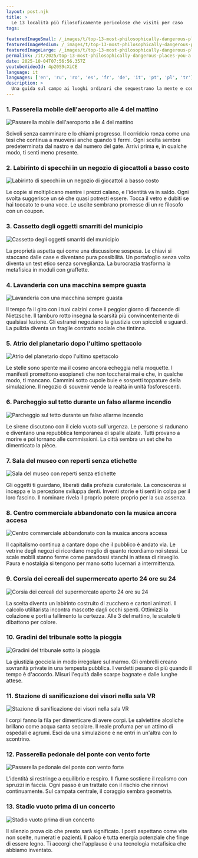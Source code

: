 ```yaml
---
layout: post.njk
title: >
  Le 13 località più filosoficamente pericolose che visiti per caso
tags:
  
featuredImageSmall: /_images/t/top-13-most-philosophically-dangerous-places-you-a-cover-it-small.webp
featuredImageMedium: /_images/t/top-13-most-philosophically-dangerous-places-you-a-cover-it-medium.webp
featuredImageLarge: /_images/t/top-13-most-philosophically-dangerous-places-you-a-cover-it-large.webp
permalink: /it/2025/top-13-most-philosophically-dangerous-places-you-a.html
date: 2025-10-04T07:56:56.357Z
youtubeVideoId: 4p20S9cXiCE
language: it
languages: ['en', 'ru', 'ro', 'es', 'fr', 'de', 'it', 'pt', 'pl', 'tr']
description: >
  Una guida sul campo ai luoghi ordinari che sequestrano la mente e contrabbandano metafisica. Ogni posto inclina la tua intuizione e rende la vita quotidiana simile a una simulazione. Si dice provochino epifanie, vertigini lievi e discussioni con te stesso. Usale con curiosità e prevedi un piano di riserva per le tue credenze.
---
```


### 1. Passerella mobile dell'aeroporto alle 4 del mattino

![Passerella mobile dell'aeroporto alle 4 del mattino](/_images/a/a253d36c593eb22d656a9cddd4d1387d-medium.webp)

Scivoli senza camminare e lo chiami progresso. Il corridoio ronza come una tesi che continua a muoversi anche quando ti fermi. Ogni scelta sembra predeterminata dal nastro e dal numero del gate. Arrivi prima e, in qualche modo, ti senti meno presente.

### 2. Labirinto di specchi in un negozio di giocattoli a basso costo

![Labirinto di specchi in un negozio di giocattoli a basso costo](/_images/3/38b14972c193bcd13acc7b4cb8e8b69f-medium.webp)

Le copie si moltiplicano mentre i prezzi calano, e l'identità va in saldo. Ogni svolta suggerisce un sé che quasi potresti essere. Tocca il vetro e dubiti se hai toccato te o una voce. Le uscite sembrano promesse di un re filosofo con un coupon.

### 3. Cassetto degli oggetti smarriti del municipio

![Cassetto degli oggetti smarriti del municipio](/_images/4/44e8c6f75b6befe614833a67e686e019-medium.webp)

La proprietà aspetta qui come una discussione sospesa. Le chiavi si staccano dalle case e diventano pura possibilità. Un portafoglio senza volto diventa un test etico senza sorveglianza. La burocrazia trasforma la metafisica in moduli con graffette.

### 4. Lavanderia con una macchina sempre guasta

![Lavanderia con una macchina sempre guasta](/_images/8/88a908cdbc8336c02f4a35ca5396ecac-medium.webp)

Il tempo fa il giro con i tuoi calzini come il peggior giorno di faccende di Nietzsche. Il tamburo rotto insegna la scarsità più convincentemente di qualsiasi lezione. Gli estranei negoziano la giustizia con spiccioli e sguardi. La pulizia diventa un fragile contratto sociale che tintinna.

### 5. Atrio del planetario dopo l'ultimo spettacolo

![Atrio del planetario dopo l'ultimo spettacolo](/_images/4/489febf086d5b86be68413e07b9b370f-medium.webp)

Le stelle sono spente ma il cosmo ancora echeggia nella moquette. I manifesti promettono esopianeti che non toccherai mai e che, in qualche modo, ti mancano. Cammini sotto cupole buie e sospetti toppature della simulazione. Il negozio di souvenir vende la realtà in unità fosforescenti.

### 6. Parcheggio sul tetto durante un falso allarme incendio

![Parcheggio sul tetto durante un falso allarme incendio](/_images/1/1f267cd1de6310d151cb9cfec1579713-medium.webp)

Le sirene discutono con il cielo vuoto sull'urgenza. Le persone si radunano e diventano una repubblica temporanea di spalle alzate. Tutti provano a morire e poi tornano alle commissioni. La città sembra un set che ha dimenticato la pièce.

### 7. Sala del museo con reperti senza etichette

![Sala del museo con reperti senza etichette](/_images/4/48104f15aba53297c5185f0025bffaaf-medium.webp)

Gli oggetti ti guardano, liberati dalla profezia curatoriale. La conoscenza si inceppa e la percezione sviluppa denti. Inventi storie e ti senti in colpa per il loro fascino. Il nominare rivela il proprio potere proprio per la sua assenza.

### 8. Centro commerciale abbandonato con la musica ancora accesa

![Centro commerciale abbandonato con la musica ancora accesa](/_images/5/5d6e594e9bf5db319c9036431e5242fc-medium.webp)

Il capitalismo continua a cantare dopo che il pubblico è andato via. Le vetrine degli negozi ci ricordano meglio di quanto ricordiamo noi stessi. Le scale mobili stanno ferme come paradossi stanchi in attesa di risveglio. Paura e nostalgia si tengono per mano sotto lucernari a intermittenza.

### 9. Corsia dei cereali del supermercato aperto 24 ore su 24

![Corsia dei cereali del supermercato aperto 24 ore su 24](/_images/3/37c1152526f0872aa65ba33641b8f583-medium.webp)

La scelta diventa un labirinto costruito di zucchero e cartoni animati. Il calcolo utilitarista incontra mascotte dagli occhi spenti. Ottimizzi la colazione e porti a fallimento la certezza. Alle 3 del mattino, le scatole ti dibattono per colore.

### 10. Gradini del tribunale sotto la pioggia

![Gradini del tribunale sotto la pioggia](/_images/6/6e84fca83b69cac661521fb9822aa7c2-medium.webp)

La giustizia gocciola in modo irregolare sul marmo. Gli ombrelli creano sovranità private in una tempesta pubblica. I verdetti pesano di più quando il tempo è d'accordo. Misuri l'equità dalle scarpe bagnate e dalle lunghe attese.

### 11. Stazione di sanificazione dei visori nella sala VR

![Stazione di sanificazione dei visori nella sala VR](/_images/e/ea87c906810ba1a083ad080bdba2eea4-medium.webp)

I corpi fanno la fila per dimenticare di avere corpi. Le salviettine alcoliche brillano come acqua santa secolare. Il reale profuma per un attimo di ospedali e agrumi. Esci da una simulazione e ne entri in un'altra con lo scontrino.

### 12. Passerella pedonale del ponte con vento forte

![Passerella pedonale del ponte con vento forte](/_images/e/e112a0c3f0ca8e1ed2465c9517c8fcb2-medium.webp)

L'identità si restringe a equilibrio e respiro. Il fiume sostiene il realismo con spruzzi in faccia. Ogni passo è un trattato con il rischio che rinnovi continuamente. Sul campata centrale, il coraggio sembra geometria.

### 13. Stadio vuoto prima di un concerto

![Stadio vuoto prima di un concerto](/_images/5/583433f9ccbaeaad39c79cbd80020784-medium.webp)

Il silenzio prova ciò che presto sarà significato. I posti aspettano come vite non scelte, numerati e pazienti. Il palco è tutta energia potenziale che finge di essere legno. Ti accorgi che l'applauso è una tecnologia metafisica che abbiamo inventato.

